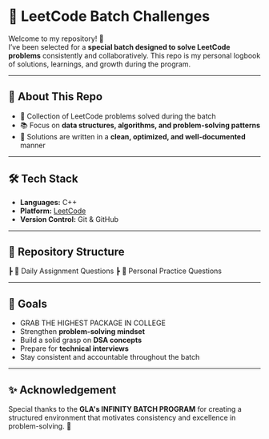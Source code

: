 # 🚀 LeetCode Batch Challenges  

Welcome to my repository! 🎉  
I’ve been selected for a **special batch designed to solve LeetCode problems** consistently and collaboratively. This repo is my personal logbook of solutions, learnings, and growth during the program.  

---

## 📌 About This Repo  
- 🧩 Collection of LeetCode problems solved during the batch  
- 📚 Focus on **data structures, algorithms, and problem-solving patterns**  
- 📝 Solutions are written in a **clean, optimized, and well-documented** manner  

---

## 🛠️ Tech Stack  
- **Languages:** C++
- **Platform:** [LeetCode]([https://leetcode.com/](https://leetcode.com/u/pragyandhar/))  
- **Version Control:** Git & GitHub  

---

## 📂 Repository Structure  
┣ 📂 Daily Assignment Questions
┣ 📂 Personal Practice Questions

---

## 🎯 Goals  
- GRAB THE HIGHEST PACKAGE IN COLLEGE
- Strengthen **problem-solving mindset**  
- Build a solid grasp on **DSA concepts**  
- Prepare for **technical interviews**  
- Stay consistent and accountable throughout the batch

---

## ✨ Acknowledgement  
Special thanks to the **GLA's INFINITY BATCH PROGRAM** for creating a structured environment that motivates consistency and excellence in problem-solving. 🚀  
